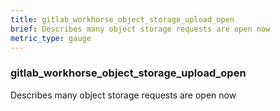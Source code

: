 ```yaml
---
title: gitlab_workhorse_object_storage_upload_open
brief: Describes many object storage requests are open now
metric_type: gauge
---
```

### gitlab_workhorse_object_storage_upload_open

Describes many object storage requests are open now